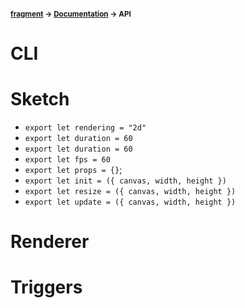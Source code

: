 #### <sup>[fragment](../README.md) → [Documentation](./README.md) → API</sup>

# CLI


# Sketch
- `export let rendering = "2d"`
- `export let duration = 60`
- `export let duration = 60`
- `export let fps = 60`
- `export let props = {}`;
- `export let init = ({ canvas, width, height })`
- `export let resize = ({ canvas, width, height })`
- `export let update = ({ canvas, width, height })`

# Renderer

# Triggers
